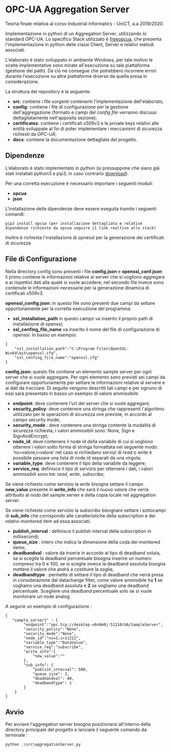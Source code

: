 # OPC-UA Aggregation Server

Tesina finale relativa al corso Industrial Informatics - UniCT, a.a 2019/2020.

Implementazione in python di un Aggregation Server, utilizzando lo standard OPC-UA. Lo specifico Stack utilizzato è [freeopcua](https://github.com/FreeOpcUa/python-opcua), che presenta l'implementazione in python delle classi Client, Server e relativi metodi associati. 

L'elaborato è stato sviluppato in ambiente Windows, per tale motivo le scelte implementative sono mirate all'esecuzione su tale piattaforma (gestione dei path). Da ciò ne consegue che potrebbero incorrere errori durante l'esecuzione su altre piattaforme diverse da quella presa in considerazione.

La struttura del repository è la seguente:
- **src**: contiene i file sorgenti contenenti l'implementazione dell'elaborato; 
- **config**: contiene i file di configurazione per la gestione dell'aggregazione (formato e campi del _config file_ verranno discussi dettagliatamente nell'apposita sezione);
- **certificates**: contiene i certificati x509v3 e le private keys relativi alle entità sviluppate al fin di poter implementare i meccanismi di sicurezza richiesti da _OPC-UA_;
- **docs**: contiene la documentazione dettagliata del progetto.

## Dipendenze
L'elaborato è stato implementato in python (si pressuppone che siano già stati installati python3 e pip3; in caso contrario [download](https://www.python.org/downloads/)).

Per una corretta esecuzione è necessario importare i seguenti moduli:
- **opcua**
- **json**
  
L'installazione delle dipendenze deve essere eseguita tramite i seguenti comandi:

```[shell]
pip3 install opcua (per installazione dettagliata e relative dipendenze richieste da opcua seguire il link realtivo allo stack)
```
Inoltre è richiesta l'installazione di opnessl per la generazione dei certificati di sicurezza

## File di Configurazione
Nella directory config sono presenti i file __config.json__ e __openssl_conf.json__: il primo contiene le informazioni relative ai server che si vogliono aggregare e ai rispettivi dati alla quale si vuole accedere; nel secondo file invece sono contenute le informazioni necessarie per la generazione dinamica di certificati x509v3.

**openssl_config.json:** in questo file sono presenti due campi da settare opportunamente per la corretta esecuzione del programma: 
- **ssl_installation_path** in questo campo va inserito il proprio path di installazione di openssl; 
- **ssl_confing_file_name** va inserito il nome del file di configurazione di openssl. 
In basso un esempio:

```[json]
{
    "ssl_installation_path":"C:\Program Files\OpenSSL-Win64\bin\openssl.cfg",
    "ssl_confing_file_name":"openssl.cfg"
}
```

**config.json:** questo file contiene un elemento sample server per ogni server che si vuole aggregare. Per ogni elemento sono previsti sei campi da configurare opportunamente per settare le informazioni relative al servere e ai dati da tracciare. Di seguito vengono descritti tali campi e per ognuno di essi sarà presentato in basso un esempio di valore ammissibile:

- **endpoint**: deve contenere l'url del server che si vuole aggregare;
-  **security_policy**: deve contenere una stringa che rappresenti l'algoritmo utilizzato per le operazioni di sicurezza ove previste, in accordo al campo security mode;
-  **security_mode** : deve contenere una stringa contente la modalità di sicurezza richiesta; i valori ammissibili sono: None, Sign e SignAndEncrypt; 
-  **node_id**: deve contenere il node id della variabile di cui si vogliono ottenere i valori sotto forma di stringa formattata nel seguente modo: ‘ns=valore;i=valore’ nel caso si richiedano servizi di _read_ o _write_ è possibile passare una lista di node id separati da una virgola;
-  **variable_type**: deve contenere il tipo della variabile da leggere;
-  **service_req**: definisce il tipo di servizio per otternere i dati, i valori ammissibili sono tre: _read_, _write_, _subscribe_;

Se viene richiesto come servizio la _write_ bisogna settare il campo **new_value** presente in **write_info** che sarà il nuovo valore che verrà attribuito al nodo del sample server e della copia locale nel aggregation server.

Se viene richiesto come servizio la _subscribe_ bisognare settare i sottocampi di **sub_info** che corrispondo alle caratteristiche della subscription e dei relativi monitored item ad essa associati.
- **publish_interval** : definisce il publish interval della subscription in millisecondi;
- **queue_size** : intero che indica la dimensione della coda dei monitored items;
- **deadbandval** : valore da inserie in accordo al tipo di deadband voluta, se si sceglie la deadband percentuale bisogna inserire un numero compreso tra 0 e 100, se si sceglie invece la deadband assoluta bisogna mettere il valore che andrà a costituire la soglia;
- **deadbandtype** : permette di settare il tipo di deadband che verrà presa in considerazione dal datachange filter, come valore ammisibile ha **1** se vogliamo una deadband assoluta e **2** se vogliamo una deadband percentuale. Scegliere una deadband percentuale solo se si vuole monitorare un node analog

A segurie un esempio di configurazione : 

```[json]
{
   "sample_server1" : {
        "endpoint":"opc.tcp://desktop-v6n8m9j:51210/UA/SampleServer",
        "security_policy":"None",
        "security_mode":"None",
        "node_id":"ns=2;i=11212",
        "variable_type":"DataValue",
        "service_req":"subscribe",
        "write_info":{      
            "new_value":""
        },
        "sub_info": {
            "publish_interval": 500,
            "queue_size": 1,
            "deadbandval": 40,
            "deadbandtype": 1
        }
    }
}
```
## Avvio
Per avviare l'aggregation server bisogna posizionarsi all'interno della directory principale del progetto e lanciare il seguente comando da terminale :

```[shell]
python .\src\aggregationServer.py

```